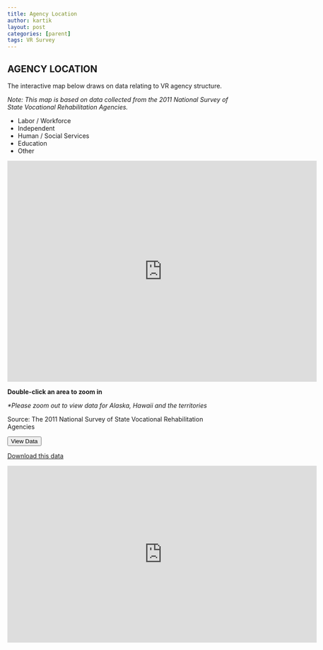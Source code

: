 ```yaml
---
title: Agency Location
author: kartik
layout: post
categories: [parent]
tags: VR Survey
---
```

<h2>AGENCY LOCATION</h2>



<p>The interactive map below draws on data relating to VR agency structure.</p>




<p><em>Note: This map is based on data collected from the 2011 National Survey of State Vocational Rehabilitation Agencies.</em></p>

<div class="rounders">
    <ul class="legend">
<li><div class="boxer red"></div> Labor / Workforce </li>
<li><div class="boxer purple"></div> Independent</li>
<li><div class="boxer yellow"></div> Human / Social Services</li>
<li><div class="boxer blue"></div> Education</li>
<li><div class="boxer green"></div> Other</li>

</ul>

<iframe width="700" height="500" scrolling="no" frameborder="no" src="https://www.google.com/fusiontables/embedviz?viz=MAP&amp;q=select+col1+from+17jlPDWqe_DFt3_sIIZemzQ4Ez-CxNtu-FWchG8Y&amp;h=false&amp;lat=37.89219554724439&amp;lng=-96.32812500000006&amp;z=4&amp;t=1&amp;l=col1&amp;y=1&amp;tmplt=1"></iframe>   

<p><strong>Double-click an area to zoom in</strong></p>
<p><em>*Please zoom out to view data for Alaska, Hawaii and the territories</em></p>
<p>Source: The 2011 National Survey of State Vocational Rehabilitation Agencies</p>
<button type="button" class="btn " data-toggle="collapse" data-target="#demo">
  View Data
</button>
 
<div id="demo" class="collapse "> 
    <p><a target="_NEW" href="https://www.google.com/fusiontables/DataSource?docid=17jlPDWqe_DFt3_sIIZemzQ4Ez-CxNtu-FWchG8Y">Download this data</a></p>
<iframe width="700" height="400" scrolling="yes" frameborder="no" src="https://www.google.com/fusiontables/embedviz?viz=GVIZ&amp;t=TABLE&amp;containerId=gviz_canvas&amp;q=select+col0%2C+col3%2C+col6%2C+col7+from+17jlPDWqe_DFt3_sIIZemzQ4Ez-CxNtu-FWchG8Y"></iframe>
</div>
 </div>

